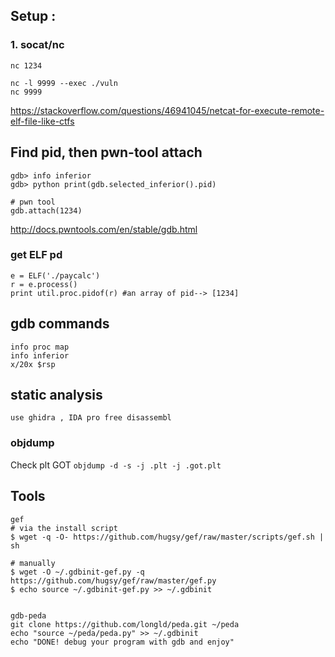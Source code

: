 
## Setup :
### 1. socat/nc
```socat TCP-LISTEN:1234,reuseaddr,fork EXEC:./vuln
nc 1234

nc -l 9999 --exec ./vuln
nc 9999
``` 
https://stackoverflow.com/questions/46941045/netcat-for-execute-remote-elf-file-like-ctfs


## Find pid, then pwn-tool attach
```
gdb> info inferior
gdb> python print(gdb.selected_inferior().pid)

# pwn tool
gdb.attach(1234)
```
http://docs.pwntools.com/en/stable/gdb.html

### get ELF pd
```
e = ELF('./paycalc')
r = e.process()
print util.proc.pidof(r) #an array of pid--> [1234] 
```

## gdb commands
```
info proc map
info inferior
x/20x $rsp

```



## static analysis
```
use ghidra , IDA pro free disassembl

```

### objdump
Check plt GOT
```objdump -d -s -j .plt -j .got.plt```

## Tools
```
gef
# via the install script
$ wget -q -O- https://github.com/hugsy/gef/raw/master/scripts/gef.sh | sh

# manually
$ wget -O ~/.gdbinit-gef.py -q https://github.com/hugsy/gef/raw/master/gef.py
$ echo source ~/.gdbinit-gef.py >> ~/.gdbinit


gdb-peda
git clone https://github.com/longld/peda.git ~/peda
echo "source ~/peda/peda.py" >> ~/.gdbinit
echo "DONE! debug your program with gdb and enjoy"
```